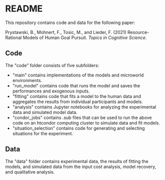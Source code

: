 # README

This repository contains code and data for the following paper:

Prystawski, B., Mohnert, F., Tosic, M., and Lieder, F. (2021) Resource-Rational Models of Human Goal Pursuit. *Topics in Cognitive Science*.

## Code

The "code" folder consists of five subfolders:

- "main" contains implementations of the models and microworld environments.
- "run_model" contains code that runs the model and saves the performances and exogenous inputs.
- "fitting" contains code that fits a model to the human data and aggregates the results from individual participants and models. 
- "analysis" contains Jupyter notebooks for analyzing the experimental data and simulated model data.
- "condor_jobs" contains .sub files that can be used to run the above code on an htcondor computing cluster to simulate data and fit models.
- "situation_selection" contains code for generating and selecting situations for the experiment.

## Data

The "data" folder contains experimental data, the results of fitting the models, and simulated data from the input cost analysis, model recovery, and qualitative analysis.
